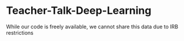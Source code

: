 # Teacher-Talk-Deep-Learning
While our code is freely available, we cannot share this data due to IRB restrictions
